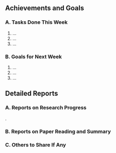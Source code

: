 ## Achievements and Goals 
###  A. Tasks Done This Week
1. ...
2. ...
3. ...
### B. Goals for Next Week
1. ...
2. ...
3. ...

## Detailed Reports 

### A. Reports on Research Progress
.
### B. Reports on Paper Reading and Summary

### C. Others to Share If Any

